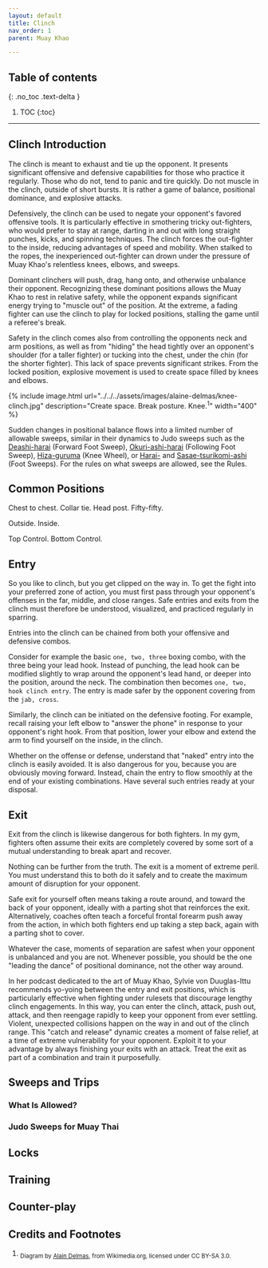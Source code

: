 ```yaml
---
layout: default
title: Clinch
nav_order: 1
parent: Muay Khao

---
```


## Table of contents
{: .no_toc .text-delta }

1. TOC
{:toc}

---

## Clinch Introduction

The clinch is meant to exhaust and tie up the opponent. It presents significant offensive and
defensive capabilities for those who practice it regularly. Those who do not, tend to panic and
tire quickly. Do not muscle in the clinch, outside of short bursts. It is rather a game of
balance, positional dominance, and explosive attacks.

Defensively, the clinch can be used to negate your opponent's favored offensive tools. It is
particularly effective in smothering tricky out-fighters, who would prefer to stay at range,
darting in and out with long straight punches, kicks, and spinning techniques. The clinch
forces the out-fighter to the inside, reducing advantages of speed and mobility. When stalked
to the ropes, the inexperienced out-fighter can drown under the pressure of Muay Khao's
relentless knees, elbows, and sweeps.

Dominant clinchers will push, drag, hang onto, and otherwise unbalance their opponent.
Recognizing these dominant positions allows the Muay Khao to rest in relative safety, while the
opponent expands significant energy trying to "muscle out" of the position. At the extreme, a
fading fighter can use the clinch to play for locked positions, stalling the game until a
referee's break.

Safety in the clinch comes also from controlling the opponents neck and arm positions, as well
as from "hiding" the head tightly over an opponent's shoulder (for a taller fighter) or tucking
into the chest, under the chin (for the shorter fighter). This lack of space prevents
significant strikes. From the locked position, explosive movement is used to create space
filled by knees and elbows.

{% include image.html url="../../../assets/images/alaine-delmas/knee-clinch.jpg"
description="Create space. Break posture. Knee.<sup>1</sup>" width="400" %}

Sudden changes in positional balance flows into a limited number of allowable sweeps, similar
in their dynamics to Judo sweeps such as the
[Deashi-harai](https://judo.ijf.org/techniques/De-ashi-harai) (Forward Foot Sweep),
[Okuri-ashi-harai](https://judo.ijf.org/techniques/Okuri-ashi-harai) (Following Foot Sweep),
[Hiza-guruma](https://judo.ijf.org/techniques/Hiza-guruma) (Knee Wheel), or
[Harai-](https://judo.ijf.org/techniques/Harai-tsurikomi-ashi) and [Sasae-tsurikomi-ashi](
https://judo.ijf.org/techniques/Sasae-tsurikomi-ashi) (Foot Sweeps).  For the rules on what
sweeps are allowed, see the Rules.

## Common Positions

Chest to chest. Collar tie. Head post. Fifty-fifty. 

Outside. Inside.

Top Control.
Bottom Control.

## Entry

So you like to clinch, but you get clipped on the way in. To get the fight into your preferred
zone of action, you must first pass through your opponent's offenses in the far, middle, and
close ranges. Safe entries and exits from the clinch must therefore be understood, visualized,
and practiced regularly in sparring.

Entries into the clinch can be chained from both your offensive and defensive
combos.

Consider for example the basic `one, two, three` boxing combo, with the three being your lead
hook. Instead of punching, the lead hook can be modified slightly to wrap around the opponent's
lead hand, or deeper into the position, around the neck. The combination then becomes `one,
two, hook clinch entry`. The entry is made safer by the opponent covering from the `jab, cross`.

Similarly, the clinch can be initiated on the defensive footing. For example, recall raising
your left elbow to "answer the phone" in response to your opponent's right hook. From that
position, lower your elbow and extend the arm to find yourself on the inside, in the clinch.

Whether on the offense or defense, understand that "naked" entry into the clinch is easily
avoided. It is also dangerous for you, because you are obviously moving forward. Instead, chain
the entry to flow smoothly at the end of your existing combinations. Have several such entries
ready at your disposal.

## Exit

Exit from the clinch is likewise dangerous for both fighters. In my gym, fighters often assume
their exits are completely covered by some sort of a mutual understanding to break apart and
recover.

Nothing can be further from the truth. The exit is a moment of extreme peril. You must
understand this to both do it safely and to create the maximum amount of disruption for your
opponent.

Safe exit for yourself often means taking a route around, and toward the back of your opponent,
ideally with a parting shot that reinforces the exit. Alternatively, coaches often teach a
forceful frontal forearm push away from the action, in which both fighters end up taking a step
back, again with a parting shot to cover.

Whatever the case, moments of separation are safest when your opponent is unbalanced and you
are not. Whenever possible, you should be the one "leading the dance" of positional dominance,
not the other way around.

In her podcast dedicated to the art of Muay Khao, Sylvie von Duuglas-Ittu recommends yo-yoing
between the entry and exit positions, which is particularly effective when fighting under
rulesets that discourage lengthy clinch engagements. In this way, you can enter the clinch,
attack, push out, attack, and then reengage rapidly to keep your opponent from ever settling.
Violent, unexpected collisions happen on the way in and out of the clinch range. This "catch
and release" dynamic creates a moment of false relief, at a time of extreme vulnerability for
your opponent. Exploit it to your advantage by always finishing your exits with an attack.
Treat the exit as part of a combination and train it purposefully.

## Sweeps and Trips

### What Is Allowed?

### Judo Sweeps for Muay Thai

## Locks
## Training
## Counter-play

## Credits and Footnotes

1. <sub>Diagram by [Alain
Delmas](https://commons.wikimedia.org/w/index.php?search=%22Alain+Delmas%22&title=Special:MediaSearch&go=Go&type=image),
from Wikimedia.org, licensed under CC BY-SA 3.0.</sub>

